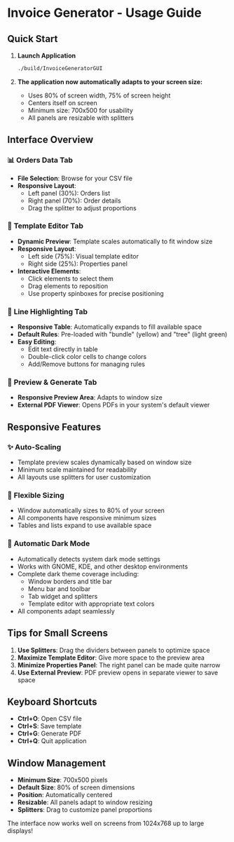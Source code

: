 # Invoice Generator - Usage Guide

## Quick Start

1. **Launch Application**
   ```bash
   ./build/InvoiceGeneratorGUI
   ```

2. **The application now automatically adapts to your screen size:**
   - Uses 80% of screen width, 75% of screen height  
   - Centers itself on screen
   - Minimum size: 700x500 for usability
   - All panels are resizable with splitters

## Interface Overview

### 📊 **Orders Data Tab**
- **File Selection**: Browse for your CSV file
- **Responsive Layout**: 
  - Left panel (30%): Orders list
  - Right panel (70%): Order details
  - Drag the splitter to adjust proportions

### 🎨 **Template Editor Tab**  
- **Dynamic Preview**: Template scales automatically to fit window size
- **Responsive Layout**:
  - Left side (75%): Visual template editor
  - Right side (25%): Properties panel
- **Interactive Elements**: 
  - Click elements to select them
  - Drag elements to reposition
  - Use property spinboxes for precise positioning

### 🌈 **Line Highlighting Tab**
- **Responsive Table**: Automatically expands to fill available space
- **Default Rules**: Pre-loaded with "bundle" (yellow) and "tree" (light green)
- **Easy Editing**:
  - Edit text directly in table
  - Double-click color cells to change colors
  - Add/Remove buttons for managing rules

### 📄 **Preview & Generate Tab**
- **Responsive Preview Area**: Adapts to window size
- **External PDF Viewer**: Opens PDFs in your system's default viewer

## Responsive Features

### ✨ **Auto-Scaling**
- Template preview scales dynamically based on window size
- Minimum scale maintained for readability
- All layouts use splitters for user customization

### 🔧 **Flexible Sizing**
- Window automatically sizes to 80% of your screen
- All components have responsive minimum sizes
- Tables and lists expand to use available space

### 🌙 **Automatic Dark Mode**
- Automatically detects system dark mode settings
- Works with GNOME, KDE, and other desktop environments
- Complete dark theme coverage including:
  - Window borders and title bar
  - Menu bar and toolbar
  - Tab widget and splitters  
  - Template editor with appropriate text colors
- All components adapt seamlessly

## Tips for Small Screens

1. **Use Splitters**: Drag the dividers between panels to optimize space
2. **Maximize Template Editor**: Give more space to the preview area
3. **Minimize Properties Panel**: The right panel can be made quite narrow
4. **Use External Preview**: PDF preview opens in separate viewer to save space

## Keyboard Shortcuts

- **Ctrl+O**: Open CSV file
- **Ctrl+S**: Save template
- **Ctrl+G**: Generate PDF
- **Ctrl+Q**: Quit application

## Window Management

- **Minimum Size**: 700x500 pixels
- **Default Size**: 80% of screen dimensions
- **Position**: Automatically centered
- **Resizable**: All panels adapt to window resizing
- **Splitters**: Drag to customize panel proportions

The interface now works well on screens from 1024x768 up to large displays!